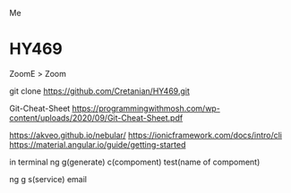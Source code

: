 Me
# HY469
ZoomΕ > Zoom

git clone https://github.com/Cretanian/HY469.git

Git-Cheat-Sheet
https://programmingwithmosh.com/wp-content/uploads/2020/09/Git-Cheat-Sheet.pdf

https://akveo.github.io/nebular/
https://ionicframework.com/docs/intro/cli
https://material.angular.io/guide/getting-started


in terminal ng g(generate) c(compoment) test(name of compoment) 

ng g s(service) email